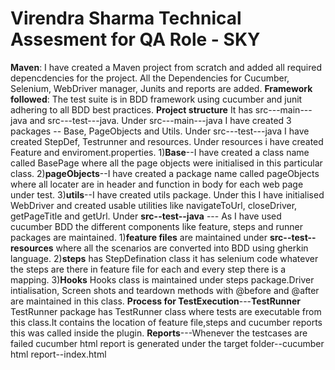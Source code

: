  # Virendra Sharma Technical Assesment for QA Role - SKY
 
**Maven**: I have created a Maven project from scratch and added all required depencdencies for the project.
All the Dependencies for Cucumber, Selenium, WebDriver manager, Junits and reports are added.
**Framework followed**: The test suite is in BDD framework using cucumber and junit adhering to all BDD best practices.
**Project structure** It has src---main---java and src---test---java. Under src---main---java I have created 3 packages -- Base, PageObjects and Utils. 
Under src---test---java I have created StepDef, Testrunner and resources. 
Under resources i have created Feature and enviroment.properties.
1)**Base**--I have created a class name called BasePage where all the page objects were initialised in this particular class.
2)**pageObjects**--I have created a package name called pageObjects where all locater are in header and function in body for each web page under test.
3)**utils**--I have created utils package. Under this I have initialised WebDriver and created usable utilities like navigateToUrl, closeDriver, getPageTitle and getUrl.
Under **src--test--java** --- As I have used cucumber BDD the different components like feature, steps and runner packages are maintained. 
1)**feature files** are maintained under **src--test--resources** where all the scenarios are converted into BDD using gherkin language.
2)**steps** has StepDefination class it has selenium code whatever the steps are there in feature file for each and every step there is a mapping. 
3)**Hooks** Hooks class is maintained under steps package.Driver intialisation, Screen shots and teardown methods with @before and @after are maintained in this class. 
**Process for TestExecution**---**TestRunner** TestRunner package has TestRunner class where tests are executable from this class.It contains the location of feature file,steps and cucumber reports this was called inside the plugin.
**Reports**---Whenever the testcases are failed cucumber html report is generated under the target folder--cucumber html report--index.html 





